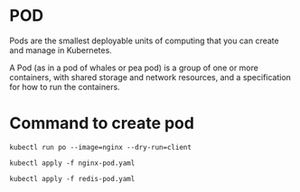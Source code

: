 # POD
Pods are the smallest deployable units of computing that you can create and manage in Kubernetes.


A Pod (as in a pod of whales or pea pod) is a group of one or more containers, with shared storage and network resources, and a specification for how to run the containers.



# Command to create pod 

````
kubectl run po --image=nginx --dry-run=client

kubectl apply -f nginx-pod.yaml

kubectl apply -f redis-pod.yaml
````